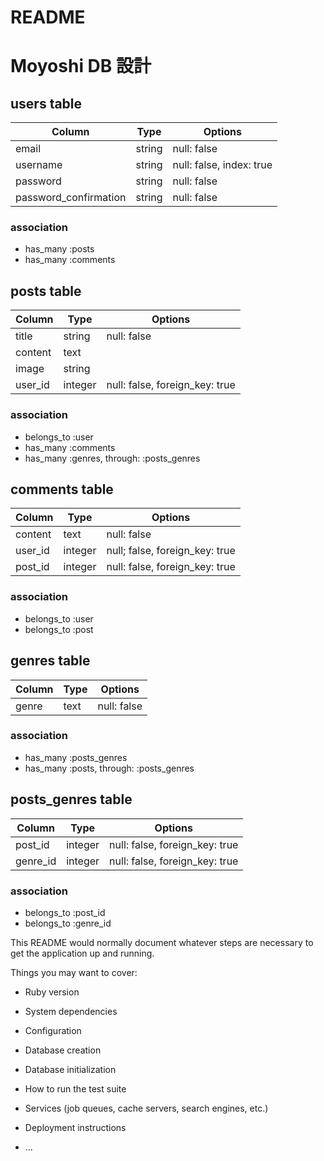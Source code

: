 # README

# Moyoshi DB 設計

## users table 
|Column|Type|Options|
|------|----|-------|
|email|string|null: false|
|username|string|null: false, index: true|
|password|string|null: false|
|password_confirmation|string|null: false|

### association
- has_many :posts
- has_many :comments

## posts table
|Column|Type|Options|
|------|----|-------|
|title|string|null: false|
|content|text||
|image|string||
|user_id|integer|null: false, foreign_key: true|

### association
- belongs_to :user
- has_many :comments
- has_many :genres, through: :posts_genres

## comments table 
|Column|Type|Options|
|------|----|-------|
|content|text|null: false|
|user_id|integer|null; false, foreign_key: true|
|post_id|integer|null: false, foreign_key: true|

### association
- belongs_to :user
- belongs_to :post


## genres table
|Column|Type|Options|
|------|----|-------|
|genre|text|null: false|

### association
- has_many :posts_genres
- has_many :posts, through: :posts_genres

## posts_genres table
|Column|Type|Options|
|------|----|-------|
|post_id|integer|null: false, foreign_key: true|
|genre_id|integer|null: false, foreign_key: true|

### association
- belongs_to :post_id
- belongs_to :genre_id

This README would normally document whatever steps are necessary to get the
application up and running.

Things you may want to cover:

* Ruby version

* System dependencies

* Configuration

* Database creation

* Database initialization

* How to run the test suite

* Services (job queues, cache servers, search engines, etc.)

* Deployment instructions

* ...
